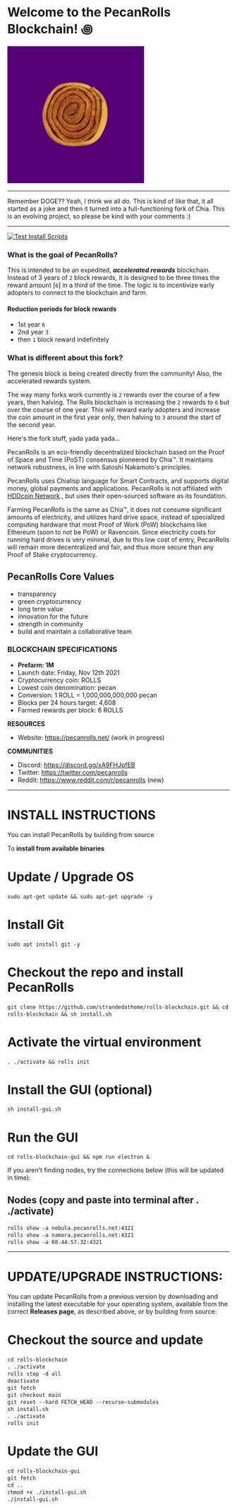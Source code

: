 # Welcome to the PecanRolls Blockchain! ꩜

![spinning pecan roll gif](https://github.com/strandedathome/rolls-blockchain/blob/main/spinning-pecan-roll.gif)

***********************************************
Remember DOGE?? Yeah, I think we all do. This is kind of like that, it all started as a joke and then it turned into a full-functioning fork of Chia. This is an evolving project, so please be kind with your comments :)
***********************************************

[![Test Install Scripts](https://github.com/strandedathome/rolls-blockchain/actions/workflows/test-install-scripts.yml/badge.svg?branch=1.2.1090)](https://github.com/strandedathome/rolls-blockchain/actions/workflows/test-install-scripts.yml)

### What is the goal of PecanRolls?

This is intended to be an expedited, _**accelerated rewards**_ blockchain. Instead of 3 years of `2` block rewards, it is designed to be three times the reward amount [`6`] in a third of the time. The logic is to incentivize early adopters to connect to the blockchain and farm.

#### Reduction periods for block rewards
* 1st year `6`
* 2nd year `3`
* then `1` block reward indefinitely

### What is different about this fork?

The genesis block is being created directly from the community! Also, the accelerated rewards system.

The way many forks work currently is `2` rewards over the course of a few years, then halving. The Rolls blockchain is increasing the `2` rewards to `6` but over the course of one year. This will reward early adopters and increase the coin amount in the first year only, then halving to `3` around the start of the second year.

Here's the fork stuff, yada yada yada...

PecanRolls is an eco-friendly decentralized blockchain based on the Proof of Space and Time (PoST) consensus pioneered by Chia™. It maintains network robustness, in line with Satoshi Nakamoto's principles.

PecanRolls uses Chialisp language for Smart Contracts, and supports digital money, global payments and applications. PecanRolls is not affiliated with [HDDcoin Network](https://hddcoin.org/)., but uses their open-sourced software as its foundation.

Farming PecanRolls is the same as Chia™, it does not consume significant amounts of electricity, and utilizes hard drive space, instead of specialized computing hardware that most Proof of Work (PoW) blockchains like Ethereum (soon to not be PoW) or Ravencoin. Since electricity costs for running hard drives is very minimal, due to this low cost of entry, PecanRolls will remain more decentralized and fair, and thus more secure than any Proof of Stake cryptocurrency.

## PecanRolls Core Values
* transparency
* green cryptocurrency
* long term value
* innovation for the future
* strength in community
* build and maintain a collaborative team


### BLOCKCHAIN SPECIFICATIONS
- **Prefarm: 1M**
- Launch date: Friday, Nov 12th 2021
- Cryptocurrency coin: ROLLS
- Lowest coin denomination: pecan
- Conversion: 1 ROLL = 1,000,000,000,000 pecan
- Blocks per 24 hours target: 4,608
- Farmed rewards per block: 6 ROLLS

**RESOURCES**
- Website: https://pecanrolls.net/ (work in progress)

**COMMUNITIES**
- Discord: https://discord.gg/xA9FHJpfEB
- Twitter: https://twitter.com/pecanrolls
- Reddit: https://www.reddit.com/r/pecanrolls (new)

***********************************************
# INSTALL INSTRUCTIONS

You can install PecanRolls by building from source

To **install from available binaries**

# Update / Upgrade OS
```
sudo apt-get update && sudo apt-get upgrade -y
```
# Install Git
```
sudo apt install git -y
```
# Checkout the repo and install PecanRolls
```
git clone https://github.com/strandedathome/rolls-blockchain.git && cd rolls-blockchain && sh install.sh
```
# Activate the virtual environment
```
. ./activate && rolls init
```
# Install the GUI (optional)
```
sh install-gui.sh
```
# Run the GUI
```
cd rolls-blockchain-gui && npm run electron &
```

If you aren't finding nodes, try the connections below (this will be updated in time):

## Nodes (copy and paste into terminal after . ./activate)
```
rolls show -a nebula.pecanrolls.net:4321
rolls show -a namora.pecanrolls.net:4321
rolls show -a 68.44.57.32:4321
```

***********************************************
# UPDATE/UPGRADE INSTRUCTIONS:

You can update PecanRolls from a previous version by downloading and installing the latest executable for your operating system, available from the correct **Releases page**, as described above, or by building from source:


# Checkout the source and update
```
cd rolls-blockchain
. ./activate
rolls stop -d all
deactivate
git fetch
git checkout main
git reset --hard FETCH_HEAD --recurse-submodules
sh install.sh
. ./activate
rolls init
```
# Update the GUI
```
cd rolls-blockchain-gui
git fetch
cd ..
chmod +x ./install-gui.sh
./install-gui.sh
```
